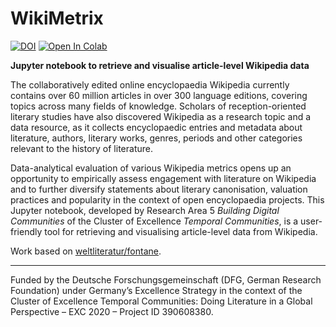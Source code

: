 # WikiMetrix

[![DOI](https://zenodo.org/badge/DOI/10.5281/zenodo.10698425.svg)](https://doi.org/10.5281/zenodo.10698425)
[![Open In Colab](https://colab.research.google.com/assets/colab-badge.svg)](https://colab.research.google.com/github/temporal-communities/wiki-metrix/blob/main/WikiMetrix.ipynb)

**Jupyter notebook to retrieve and visualise article-level Wikipedia data**

The collaboratively edited online encyclopaedia Wikipedia currently contains over 60 million articles in over 300 language editions, covering topics across many fields of knowledge. Scholars of reception-oriented literary studies have also discovered Wikipedia as a research topic and a data resource, as it collects encyclopaedic entries and metadata about literature, authors, literary works, genres, periods and other categories relevant to the history of literature.

Data-analytical evaluation of various Wikipedia metrics opens up an opportunity to empirically assess engagement with literature on Wikipedia and to further diversify statements about literary canonisation, valuation practices and popularity in the context of open encyclopaedia projects. This Jupyter notebook, developed by Research Area 5 _Building Digital Communities_ of the Cluster of Excellence _Temporal Communities_, is a user-friendly tool for retrieving and visualising article-level data from Wikipedia.

Work based on [weltliteratur/fontane](https://github.com/weltliteratur/fontane).

---

Funded by the Deutsche Forschungsgemeinschaft (DFG, German Research Foundation) under Germany’s Excellence Strategy in the context of the Cluster of Excellence Temporal Communities: Doing Literature in a Global Perspective – EXC 2020 – Project ID 390608380.
